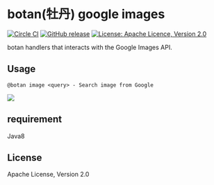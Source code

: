 # botan(牡丹) google images

[![Circle CI](https://circleci.com/gh/masahitojp/botan-google-images.svg?style=svg)](https://circleci.com/gh/masahitojp/botan-google-images)
[![GitHub release](https://img.shields.io/github/release/masahitojp/botan-google-images.svg)](https://github.com/masahitojp/botan-google-images/releases)
[![License: Apache Licence, Version 2.0](https://img.shields.io/badge/license-Apache2-green.svg)](LICENSE)

botan handlers that interacts with the Google Images API.

## Usage
```
@botan image <query> - Search image from Google
```

![](https://raw.githubusercontent.com/masahitojp/botan-google-image/master/images/screenshot.png)

## requirement

Java8

## License

Apache License, Version 2.0
